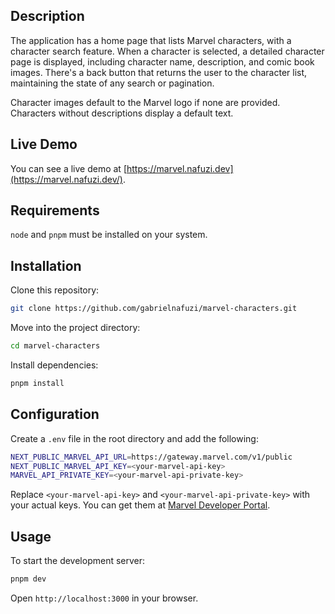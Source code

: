 ## Description

The application has a home page that lists Marvel characters, with a character search feature. When a character is selected, a detailed character page is displayed, including character name, description, and comic book images. There's a back button that returns the user to the character list, maintaining the state of any search or pagination.

Character images default to the Marvel logo if none are provided. Characters without descriptions display a default text.

## Live Demo

You can see a live demo at [https://marvel.nafuzi.dev](https://marvel.nafuzi.dev/).

## Requirements

`node` and `pnpm` must be installed on your system.

## Installation

Clone this repository:

```bash
git clone https://github.com/gabrielnafuzi/marvel-characters.git
```

Move into the project directory:

```bash
cd marvel-characters
```

Install dependencies:

```bash
pnpm install
```

## Configuration

Create a `.env` file in the root directory and add the following:

```bash
NEXT_PUBLIC_MARVEL_API_URL=https://gateway.marvel.com/v1/public
NEXT_PUBLIC_MARVEL_API_KEY=<your-marvel-api-key>
MARVEL_API_PRIVATE_KEY=<your-marvel-api-private-key>
```

Replace `<your-marvel-api-key>` and `<your-marvel-api-private-key>` with your actual keys.
You can get them at [Marvel Developer Portal](https://developer.marvel.com).

## Usage

To start the development server:

```bash
pnpm dev
```

Open `http://localhost:3000` in your browser.
